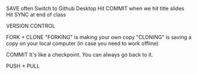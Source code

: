 SAVE often
Switch to Github Desktop
Hit COMMIT when we hit title slides
Hit SYNC at end of class

VERSION CONTROL

FORK + CLONE
    "FORKING" is making your own copy
    "CLONING" is saving a copy on your local computer (in case you need to work offline)

COMMIT
    It's like a checkpoint. You can always go back to it.

PUSH + PULL